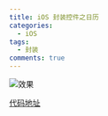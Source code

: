```yaml
---
title: iOS 封装控件之日历
categories:
  - iOS
tags:
  - 封装
comments: true
---
```



<!-- more -->
![效果](https://upload-images.jianshu.io/upload_images/1897259-24386b39e2637f3b.png?imageMogr2/auto-orient/strip%7CimageView2/2/w/1240)

[代码地址](https://github.com/CCSH/SHCalendar)
